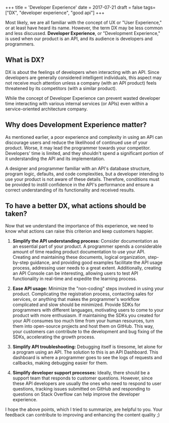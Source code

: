 +++
title = 'Developer Experience'
date = 2017-07-21
draft = false
tags= ["DX", "developer experience", "good api"]
+++

Most likely, we are all familiar with the concept of UX or "User Experience," or at least have heard its name. However, the term DX may be less common and less discussed. **Developer Experience**, or "Development Experience," is used when our product is an API, and its audience is developers and programmers.

## What is DX?
DX is about the feelings of developers when interacting with an API. Since developers are generally considered intelligent individuals, this aspect may not receive much attention unless a company (with an API product) feels threatened by its competitors (with a similar product).

While the concept of Developer Experience can prevent wasted developer time interacting with various internal services (or APIs) even within a service-oriented architecture company.

## Why does Development Experience matter?
As mentioned earlier, a poor experience and complexity in using an API can discourage users and reduce the likelihood of continued use of your product. Worse, it may lead the programmer towards your competitor. Developers' time is limited, and they shouldn't spend a significant portion of it understanding the API and its implementation.

A designer and programmer familiar with an API's database structure, program logic, defaults, and code complexities, but a developer intending to use your product is not aware of these details. Therefore, conditions must be provided to instill confidence in the API's performance and ensure a correct understanding of its functionality and received results.

## To have a better DX, what actions should be taken?
Now that we understand the importance of this experience, we need to know what actions can raise this criterion and keep customers happier.

1. **Simplify the API understanding process:**
   Consider documentation as an essential part of your product. A programmer spends a considerable amount of time reading product documentation to use your API. Creating and maintaining these documents, logical organization, step-by-step guidance, and providing good examples facilitate the API usage process, addressing user needs to a great extent. Additionally, creating an API Console can be interesting, allowing users to test API functionality in real-time and expedite the learning process.

2. **Ease API usage:**
   Minimize the "non-coding" steps involved in using your product. Complicating the registration process, contacting sales for services, or anything that makes the programmer's workflow complicated and slow should be minimized. Provide SDKs for programmers with different languages, motivating users to come to your product with more enthusiasm. If maintaining the SDKs you created for your API consumes too much time from your human resources, turn them into open-source projects and host them on GitHub. This way, your customers can contribute to the development and bug fixing of the SDKs, accelerating the growth process.

3. **Simplify API troubleshooting:**
   Debugging itself is tiresome, let alone for a program using an API. The solution to this is an API Dashboard. This dashboard is where a programmer goes to see the logs of requests and callbacks, making debugging easier for them.

4. **Simplify developer support processes:**
   Ideally, there should be a support team that responds to customer questions. However, since these API developers are usually the ones who need to respond to user questions, tracking issues submitted on GitHub and responding to questions on Stack Overflow can help improve the developer experience.

I hope the above points, which I tried to summarize, are helpful to you. Your feedback can contribute to improving and enhancing the content quality ;)
